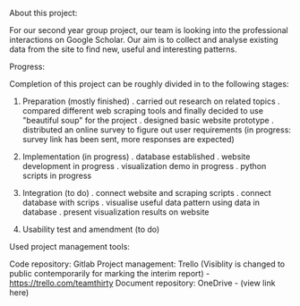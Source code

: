 About this project:

For our second year group project, our team is looking into the professional interactions on Google Scholar. Our aim is to collect and analyse existing data from the site to find new, useful and interesting patterns.

Progress:

Completion of this project can be roughly divided in to the following stages:
1. Preparation (mostly finished)
	. carried out research on related topics
	. compared different web scraping tools and finally decided to use "beautiful soup" for the project
	. designed basic website prototype
	. distributed an online survey to figure out user requirements (in progress: survey link has been sent, more responses are expected)

2. Implementation (in progress)
	. database established
	. website development in progress
	. visualization demo in progress
	. python scripts in progress
	
3. Integration (to do)
	. connect website and scraping scripts
	. connect database with scrips
	. visualise useful data pattern using data in database
	. present visualization results on website

4. Usability test and amendment (to do)

Used project management tools:

Code repository: Gitlab
Project management: Trello (Visiblity is changed to public contemporarily for marking the interim report) - https://trello.com/teamthirty 
Document repository: OneDrive - (view link here)